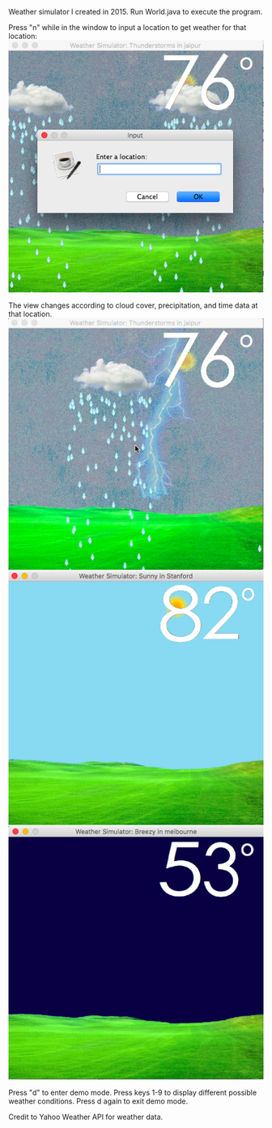 Weather simulator I created in 2015. Run World.java to execute the program.

Press "n" while in the window to input a location to get weather for that location:
![input](demos/input.png)

The view changes according to cloud cover, precipitation, and time data at that location.
![thunderstorms](demos/thunderstorms.png)
![sunny](demos/sunny.png)
![night](demos/night.png)

Press "d" to enter demo mode. Press keys 1-9 to display different possible weather conditions. Press d again to exit demo mode.

Credit to Yahoo Weather API for weather data.
